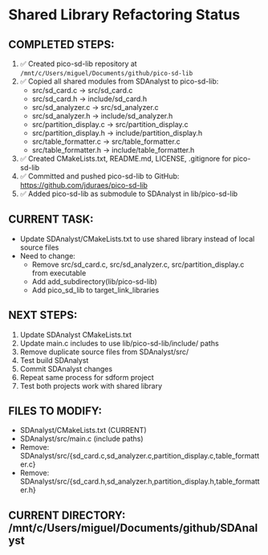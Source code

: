 # Shared Library Refactoring Status

## COMPLETED STEPS:
1. ✅ Created pico-sd-lib repository at `/mnt/c/Users/miguel/Documents/github/pico-sd-lib`
2. ✅ Copied all shared modules from SDAnalyst to pico-sd-lib:
   - src/sd_card.c -> src/sd_card.c
   - src/sd_card.h -> include/sd_card.h
   - src/sd_analyzer.c -> src/sd_analyzer.c
   - src/sd_analyzer.h -> include/sd_analyzer.h
   - src/partition_display.c -> src/partition_display.c
   - src/partition_display.h -> include/partition_display.h
   - src/table_formatter.c -> src/table_formatter.c
   - src/table_formatter.h -> include/table_formatter.h
3. ✅ Created CMakeLists.txt, README.md, LICENSE, .gitignore for pico-sd-lib
4. ✅ Committed and pushed pico-sd-lib to GitHub: https://github.com/jduraes/pico-sd-lib
5. ✅ Added pico-sd-lib as submodule to SDAnalyst in lib/pico-sd-lib

## CURRENT TASK:
- Update SDAnalyst/CMakeLists.txt to use shared library instead of local source files
- Need to change:
  - Remove src/sd_card.c, src/sd_analyzer.c, src/partition_display.c from executable
  - Add add_subdirectory(lib/pico-sd-lib)
  - Add pico_sd_lib to target_link_libraries

## NEXT STEPS:
1. Update SDAnalyst CMakeLists.txt
2. Update main.c includes to use lib/pico-sd-lib/include/ paths
3. Remove duplicate source files from SDAnalyst/src/
4. Test build SDAnalyst
5. Commit SDAnalyst changes
6. Repeat same process for sdform project
7. Test both projects work with shared library

## FILES TO MODIFY:
- SDAnalyst/CMakeLists.txt (CURRENT)
- SDAnalyst/src/main.c (include paths)
- Remove: SDAnalyst/src/{sd_card.c,sd_analyzer.c,partition_display.c,table_formatter.c}
- Remove: SDAnalyst/src/{sd_card.h,sd_analyzer.h,partition_display.h,table_formatter.h}

## CURRENT DIRECTORY: /mnt/c/Users/miguel/Documents/github/SDAnalyst
